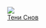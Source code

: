 ![](/books/sf_action/Сергей%20Васильевич%20Лукьяненко/Тени%20Снов.jpg)  
[Тени Снов](/books/sf_action/Сергей%20Васильевич%20Лукьяненко/Тени%20Снов)